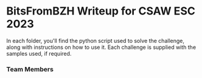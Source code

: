 # BitsFromBZH Writeup for CSAW ESC 2023

In each folder, you'll find the python script used to solve the challenge, along with instructions on how to use it. Each challenge is supplied with the samples used, if required.

### Team Members